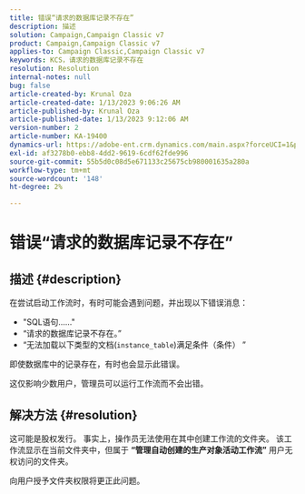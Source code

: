 ```yaml
---
title: 错误“请求的数据库记录不存在”
description: 描述
solution: Campaign,Campaign Classic v7
product: Campaign,Campaign Classic v7
applies-to: Campaign Classic,Campaign Classic v7
keywords: KCS，请求的数据库记录不存在
resolution: Resolution
internal-notes: null
bug: false
article-created-by: Krunal Oza
article-created-date: 1/13/2023 9:06:26 AM
article-published-by: Krunal Oza
article-published-date: 1/13/2023 9:12:06 AM
version-number: 2
article-number: KA-19400
dynamics-url: https://adobe-ent.crm.dynamics.com/main.aspx?forceUCI=1&pagetype=entityrecord&etn=knowledgearticle&id=4574fe8c-2193-ed11-aad1-6045bd006793
exl-id: af3278b0-ebb8-4dd2-9619-6cdf62fde996
source-git-commit: 55b5d0c08d5e671133c25675cb980001635a280a
workflow-type: tm+mt
source-wordcount: '148'
ht-degree: 2%

---
```


# 错误“请求的数据库记录不存在”

## 描述 {#description}


在尝试启动工作流时，有时可能会遇到问题，并出现以下错误消息：

- &quot;SQL语句......&quot;
- “请求的数据库记录不存在。”
- “无法加载以下类型的文档(`instance_table`)满足条件（条件） ”


即使数据库中的记录存在，有时也会显示此错误。

这仅影响少数用户，管理员可以运行工作流而不会出错。


## 解决方法 {#resolution}


这可能是股权发行。 事实上，操作员无法使用在其中创建工作流的文件夹。 该工作流显示在当前文件夹中，但属于 <b>“管理自动创建的生产对象活动工作流”</b> 用户无权访问的文件夹。

向用户授予文件夹权限将更正此问题。
